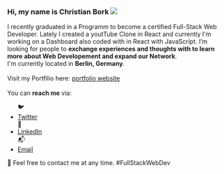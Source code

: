  <h3>Hi, my name is Christian Bork <img src="https://raw.githubusercontent.com/MartinHeinz/MartinHeinz/master/wave.gif" style="max-width: 20%; display: inline-block;" data-target="animated-image.originalImage"></h3> 

I recently graduated in a Programm to become a certified Full-Stack Web Developer.
Lately I created a youtTube Clone in React and currently I'm working on a Dashboard also coded with in React with JavaScript.
I’m looking for people to **exchange experiences and thoughts with to learn more about Web Developement and expand our Network**.<br>
I'm currently located in **Berlin, Germany**. <br> <br>
Visit my Portfilio here: <a href="https:// borkkris.github.io/website-portfolio/work.html" rel="nofollow">portfolio website</a><br> <br>
You can **reach me** via: 
  <ul> 
  🐦 <li><a href=https://twitter.com/Borkkriz>Twitter</a></li>
  💼 <li><a href=https://www.linkedin.com/in/christian-bork-8a809b243>LinkedIn</a></li>
  📬 <li><a href=mailto:christianbork.work@gmail.com>Email</a></li>
  </ul>
  
  🧡 Feel free to contact me at any time. #FullStackWebDev

<!---
Borkkris/Borkkris is a ✨ special ✨ repository because its `README.md` (this file) appears on your GitHub profile.
You can click the Preview link to take a look at your changes.
--->
